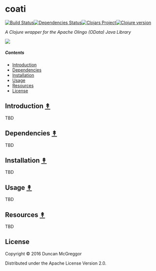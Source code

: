 # coati

[![Build Status][travis-badge]][travis][![Dependencies Status][deps-badge]][deps][![Clojars Project][clojars-badge]][clojars][![Clojure version][clojure-v]](project.clj)

*A Clojure wrapper for the Apache Olingo (OData) Java Library*

[![][logo]][logo-large]


##### Contents

* [Introduction](#introduction-)
* [Dependencies](#dependencies-)
* [Installation](#installation-)
* [Usage](#usage-)
* [Resources](#resources-)
* [License](#license-)


## Introduction [&#x219F;](#contents)

TBD


## Dependencies [&#x219F;](#contents)

TBD


## Installation [&#x219F;](#contents)

TBD


## Usage [&#x219F;](#contents)

TBD


## Resources [&#x219F;](#contents)

TBD


## License

Copyright © 2016 Duncan McGreggor

Distributed under the Apache License Version 2.0.


<!-- Named page links below: /-->

[travis]: https://travis-ci.org/clojusc/coati
[travis-badge]: https://travis-ci.org/clojusc/coati.png?branch=master
[deps]: http://jarkeeper.com/clojusc/coati
[deps-badge]: http://jarkeeper.com/clojusc/coati/status.svg
[logo]: resources/images/logo.png
[logo-large]: resources/images/logo-large.png
[tag-badge]: https://img.shields.io/github/tag/clojusc/coati.svg?maxAge=2592000
[tag]: https://github.com/clojusc/coati/tags
[clojure-v]: https://img.shields.io/badge/clojure-1.8.0-blue.svg
[clojars]: https://clojars.org/clojusc/coati
[clojars-badge]: https://img.shields.io/clojars/v/clojusc/coati.svg
